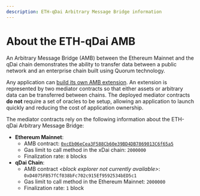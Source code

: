 ```yaml
---
description: ETH-qDai Arbitrary Message Bridge information
---
```


# About the ETH-qDai AMB

An Arbitrary Message Bridge (AMB) between the Ethereum Mainnet and the qDai chain demonstrates the ability to transfer data between a public network and an enterprise chain built using Quorum technology.

Any application can [build its own AMB extension](https://docs.tokenbridge.net/amb-bridge/how-to-develop-xchain-apps-by-amb). An extension is represented by two mediator contracts so that either assets or arbitrary data can be transferred between chains. The deployed mediator contracts **do not** require a set of oracles to be setup, allowing an application to launch quickly and reducing the cost of application ownership.

The mediator contracts rely on the following information about the ETH-qDai Arbitrary Message Bridge:

* **Ethereum Mainnet**:
  * AMB contract: [`0xcEb06eCea3F588Cb60e39BD4DB7869013C6f65a5`](https://etherscan.io/address/0xceb06ecea3f588cb60e39bd4db7869013c6f65a5)
  * Gas limit to call method in the xDai chain: `2000000`
  * Finalization rate: `8` blocks
* **qDai Chain**:
  * AMB contract _\<block explorer not currently available>_: `0xD4075FB57fCf038bFc702c915Ef9592534bED5c1`
  * Gas limit to call method in the Ethereum Mainnet: `2000000`
  * Finalization rate: `1` block
